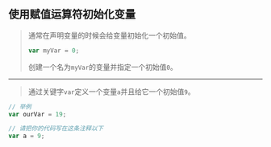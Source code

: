 ## 使用赋值运算符初始化变量

> 通常在声明变量的时候会给变量初始化一个初始值。
>
> ```js
> var myVar = 0;
> ```
>
> 创建一个名为`myVar`的变量并指定一个初始值`0`。

-----

> 通过关键字`var`定义一个变量`a`并且给它一个初始值`9`。

```js
// 举例
var ourVar = 19;

// 请把你的代码写在这条注释以下
var a = 9;
```

